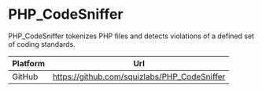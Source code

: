 # PHP_CodeSniffer

PHP_CodeSniffer tokenizes PHP files and detects violations of a defined set of coding standards.

| Platform | Url                                                              |
|----------|------------------------------------------------------------------|
| GitHub   | https://github.com/squizlabs/PHP_CodeSniffer                     |
